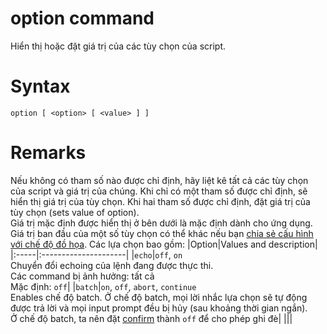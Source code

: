 # option command
Hiển thị hoặc đặt giá trị của các tùy chọn của script.
# Syntax
```
option [ <option> [ <value> ] ]
```
# Remarks
Nếu không có tham số nào được chỉ định, hãy liệt kê tất cả các tùy chọn của script và giá trị của chúng. Khi chỉ có một tham số được chỉ định, sẽ hiển thị giá trị của tùy chọn. Khi hai tham số được chỉ định, đặt giá trị của tùy chọn (sets value of option).<br>
Giá trị mặc định được hiển thị ở bên dưới là mặc định dành cho ứng dụng. Giá trị ban đầu của một số tùy chọn có thể khác nếu bạn [chia sẻ cấu hình với chế độ đồ họa](https://winscp.net/eng/docs/scripting#configuration).
Các lựa chọn bao gồm:
|Option|Values and description|
|:-----|:---------------------|
|`echo`|`off`, `on`<br>Chuyển đổi echoing của lệnh đang được thực thi.<br>Các command bị ảnh hưởng: tất cả<br> Mặc định: `off`|
|`batch`|`on`, `off`, `abort`, `continue`<br>Enables chế độ batch. Ở chế độ batch, mọi lời nhắc lựa chọn sẽ tự động được trả lời và mọi input prompt đều bị hủy (sau khoảng thời gian ngắn).<br> Ở chế độ batch, ta nên đặt [confirm](https://winscp.net/eng/docs/scriptcommand_option#confirm) thành `off` để cho phép ghi đè|
|||

